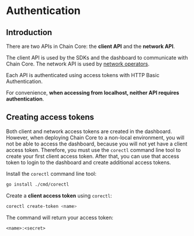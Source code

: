 # Authentication

## Introduction

There are two APIs in Chain Core: the **client API** and the **network API**.

The client API is used by the SDKs and the dashboard to communicate with Chain Core. The network API is used by [network operators](blockchain-operators.md).

Each API is authenticated using access tokens with HTTP Basic Authentication. 

For convenience, **when accessing from localhost, neither API requires authentication**.

## Creating access tokens

Both client and network access tokens are created in the dashboard. However, when deploying Chain Core to a non-local environment, you will not be able to access the dashboard, because you will not yet have a client access token. Therefore, you must use the `corectl` command line tool to create your first client access token. After that, you can use that access token to login to the dashboard and create additional access tokens.

Install the `corectl` command line tool:

```bash
go install ./cmd/corectl
```

Create a **client access token** using `corectl`:

```bash
corectl create-token <name>
```

The command will return your access token:

```
<name>:<secret>
```
